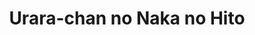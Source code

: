 --- 
title: "Urara-chan no Naka no Hito"
publishdate: "2019-6-5T16:48:46+02:00"
src: "https://365manga.net/manga/urara-chan-no-naka-no-hito"
image: "https://data.365manga.net/images/thumbnails/16178-urara-chan-no-naka-no-hito.jpg"
description: "Urara would really like to be a normal high school girl, but her mad scientist older sister and mother make this a difficult goal. For their latest experiment, they've fused Urara's neighbor and childhood friend Takaharu into Urara's body. After discovering this, Urara destroyed some of the experimental apparatus in a fit of rage, leaving them stuck with each other for the time being. Takaharu is a high school graduate…"
---